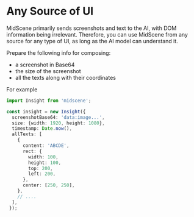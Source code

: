 # Any Source of UI

MidScene primarily sends screenshots and text to the AI, with DOM information being irrelevant. Therefore, you can use MidScene from any source for any type of UI, as long as the AI model can understand it.

Prepare the following info for composing:
* a screenshot in Base64
* the size of the screenshot
* all the texts along with their coordinates

For example 

```typescript
import Insight from 'midscene';

const insight = new Insight({     
  screenshotBase64: 'data:image...',
  size: {width: 1920, height: 1080},
  timestamp: Date.now(),
  allTexts: [ 
    {
      content: 'ABCDE',
      rect: {
        width: 100,
        height: 100,
        top: 200,
        left: 200,
      },
      center: [250, 250],
    },
    // ....
  ],
 });
```
